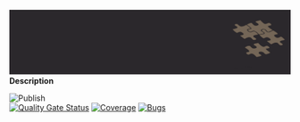 ![nuget-template](https://github.com/Netension/nuget-template/blob/develop/banner.png)
__Description__

![Publish](https://github.com/Netension/nuget-template/workflows/Publish/badge.svg)<br/>
[![Quality Gate Status](https://sonarcloud.io/api/project_badges/measure?project=Netension_nuget-template&metric=alert_status)](https://sonarcloud.io/dashboard?id=Netension_nuget-template)
[![Coverage](https://sonarcloud.io/api/project_badges/measure?project=Netension_nuget-template&metric=coverage)](https://sonarcloud.io/dashboard?id=Netension_nuget-template)
[![Bugs](https://sonarcloud.io/api/project_badges/measure?project=Netension_nuget-template&metric=bugs)](https://sonarcloud.io/dashboard?id=Netension_nuget-template)
